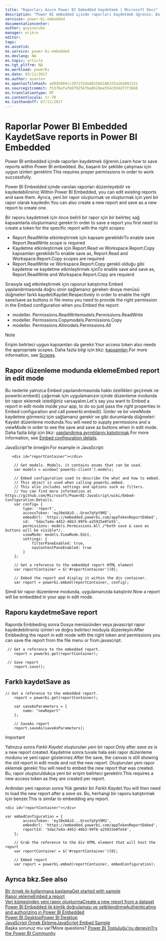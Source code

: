 ```yaml
---
title: "Raporları Azure Power BI Embedded kaydetmek | Microsoft Docs"
description: "Power BI embedded içinde raporları kaydetmek öğrenin. Bu, başarılı bir şekilde çalışması için uygun izinleri gerektirir."
services: power-bi-embedded
documentationcenter: 
author: guyinacube
manager: erikre
editor: 
tags: 
ms.assetid: 
ms.service: power-bi-embedded
ms.devlang: NA
ms.topic: article
ms.tgt_pltfrm: NA
ms.workload: powerbi
ms.date: 03/11/2017
ms.author: asaxton
ms.openlocfilehash: ad895004cc2972f2ded81566186325a16d401151
ms.sourcegitcommit: f537befafb079256fba0529ee554c034d73f36b0
ms.translationtype: MT
ms.contentlocale: tr-TR
ms.lasthandoff: 07/11/2017
---
```

# <a name="save-reports-in-power-bi-embedded"></a><span data-ttu-id="90fba-104">Raporlar Power BI Embedded Kaydet</span><span class="sxs-lookup"><span data-stu-id="90fba-104">Save reports in Power BI Embedded</span></span>

<span data-ttu-id="90fba-105">Power BI embedded içinde raporları kaydetmek öğrenin.</span><span class="sxs-lookup"><span data-stu-id="90fba-105">Learn how to save reports within Power BI embedded.</span></span> <span data-ttu-id="90fba-106">Bu, başarılı bir şekilde çalışması için uygun izinleri gerektirir.</span><span class="sxs-lookup"><span data-stu-id="90fba-106">This requires proper permissions in order to work successfully.</span></span>

<span data-ttu-id="90fba-107">Power BI Embedded içinde varolan raporları düzenleyebilir ve kaydedebilirsiniz.</span><span class="sxs-lookup"><span data-stu-id="90fba-107">Within Power BI Embedded, you can edit existing reports and save them.</span></span> <span data-ttu-id="90fba-108">Ayrıca, yeni bir rapor oluşturmak ve oluşturmak için yeni bir rapor olarak kaydedin.</span><span class="sxs-lookup"><span data-stu-id="90fba-108">You can also create a new report and save as a new report to create one.</span></span>

<span data-ttu-id="90fba-109">Bir raporu kaydetmek için önce belirli bir rapor için bir belirteç sağ kapsamlarla oluşturmanız gerekir:</span><span class="sxs-lookup"><span data-stu-id="90fba-109">In order to save a report you first need to create a token for the specific report with the right scopes:</span></span>

* <span data-ttu-id="90fba-110">Report.ReadWrite etkinleştirmek için kapsam gereklidir</span><span class="sxs-lookup"><span data-stu-id="90fba-110">To enable save Report.ReadWrite scope is required</span></span>
* <span data-ttu-id="90fba-111">Kaydetme etkinleştirmek için Report.Read ve Workspace.Report.Copy kapsamları gereklidir</span><span class="sxs-lookup"><span data-stu-id="90fba-111">To enable save as, Report.Read and Workspace.Report.Copy scopes are required</span></span>
* <span data-ttu-id="90fba-112">Report.ReadWrite ve Workspace.Report.Copy gerekli olduğu gibi kaydetme ve kaydetme etkinleştirmek için</span><span class="sxs-lookup"><span data-stu-id="90fba-112">To enable save and save as, Report.ReadWrite and Workspace.Report.Copy are requierd</span></span>

<span data-ttu-id="90fba-113">Sırasıyla sağ etkinleştirmek için raporun katıştırma Embed yapılandırmasında doğru iznin sağlamanız gereken dosya menüsü düğmeleri farklı kaydet/Kaydet:</span><span class="sxs-lookup"><span data-stu-id="90fba-113">Respectively in order to enable the right save/save as buttons in file menu you need to provide the right permission in the Embed configuration when you Embed the report:</span></span>

* <span data-ttu-id="90fba-114">modeller. Permissions.ReadWrite</span><span class="sxs-lookup"><span data-stu-id="90fba-114">models.Permissions.ReadWrite</span></span>
* <span data-ttu-id="90fba-115">modeller. Permissions.Copy</span><span class="sxs-lookup"><span data-stu-id="90fba-115">models.Permissions.Copy</span></span>
* <span data-ttu-id="90fba-116">modeller. Permissions.All</span><span class="sxs-lookup"><span data-stu-id="90fba-116">models.Permissions.All</span></span>

> [!NOTE]
> <span data-ttu-id="90fba-117">Erişim belirteci uygun kapsamları da gerekir.</span><span class="sxs-lookup"><span data-stu-id="90fba-117">Your access token also needs the appropriate scopes.</span></span> <span data-ttu-id="90fba-118">Daha fazla bilgi için bkz: [kapsamları](power-bi-embedded-app-token-flow.md#scopes).</span><span class="sxs-lookup"><span data-stu-id="90fba-118">For more information, see [Scopes](power-bi-embedded-app-token-flow.md#scopes).</span></span>

## <a name="embed-report-in-edit-mode"></a><span data-ttu-id="90fba-119">Rapor düzenleme modunda ekleme</span><span class="sxs-lookup"><span data-stu-id="90fba-119">Embed report in edit mode</span></span>

<span data-ttu-id="90fba-120">Bu nedenle yalnızca Embed yapılandırmasında hakkı özellikleri geçirmek ve powerbi.embed() çağırmak için uygulamanızın içinde düzenleme modunda bir rapor eklemek istediğiniz varsayalım.</span><span class="sxs-lookup"><span data-stu-id="90fba-120">Let's say you want to Embed a report in edit mode inside your app, to do so just pass the right properties in Embed configuration and call powerbi.embed().</span></span> <span data-ttu-id="90fba-121">İzinler ve bir viewMode kaydetme görmeniz için sağlamanız gerekir ve gibi durumlarda düğmeleri Kaydet düzenleme modunda.</span><span class="sxs-lookup"><span data-stu-id="90fba-121">You will need to supply permissions and a viewMode in order to see the save and save as buttons when in edit mode.</span></span> <span data-ttu-id="90fba-122">Daha fazla bilgi için bkz: [yapılandırma ayrıntılarını katıştırmak](https://github.com/Microsoft/PowerBI-JavaScript/wiki/Embed-Configuration-Details).</span><span class="sxs-lookup"><span data-stu-id="90fba-122">For more information, see [Embed configuration details](https://github.com/Microsoft/PowerBI-JavaScript/wiki/Embed-Configuration-Details).</span></span>

<span data-ttu-id="90fba-123">JavaScript'te örneğin:</span><span class="sxs-lookup"><span data-stu-id="90fba-123">For example in JavaScript:</span></span>

```
   <div id="reportContainer"></div>

    // Get models. Models, it contains enums that can be used.
    var models = window['powerbi-client'].models;

    // Embed configuration used to describe the what and how to embed.
    // This object is used when calling powerbi.embed.
    // This also includes settings and options such as filters.
    // You can find more information at https://github.com/Microsoft/PowerBI-JavaScript/wiki/Embed-Configuration-Details.
    var config= {
        type: 'report',
        accessToken: 'eyJ0eXAiO...Qron7qYpY9MI',
        embedUrl: 'https://embedded.powerbi.com/appTokenReportEmbed',
        id:  '5dac7a4a-4452-46b3-99f6-a25915e0fe55',
        permissions: models.Permissions.All /*both save & save as buttons will be visible*/,
        viewMode: models.ViewMode.Edit,
        settings: {
            filterPaneEnabled: true,
            navContentPaneEnabled: true
        }
    };

    // Get a reference to the embedded report HTML element
    var reportContainer = $('#reportContainer')[0];

    // Embed the report and display it within the div container.
    var report = powerbi.embed(reportContainer, config);
```

<span data-ttu-id="90fba-124">Şimdi bir rapor düzenleme modunda, uygulamanızda katıştırılır.</span><span class="sxs-lookup"><span data-stu-id="90fba-124">Now a report will be embedded in your app in edit mode.</span></span>

## <a name="save-report"></a><span data-ttu-id="90fba-125">Raporu kaydetme</span><span class="sxs-lookup"><span data-stu-id="90fba-125">Save report</span></span>

<span data-ttu-id="90fba-126">Raporda Embbeding sonra Dosya menüsünden veya javascript rapor kaydedebilirsiniz izinleri ve doğru belirteci moduyla düzenleyin:</span><span class="sxs-lookup"><span data-stu-id="90fba-126">After Embbeding the report in edit mode with the right token and permissions you can save the report from the file menu or from javascript:</span></span>

```
 // Get a reference to the embedded report.
    report = powerbi.get(reportContainer);

 // Save report
    report.save();
```

## <a name="save-as"></a><span data-ttu-id="90fba-127">Farklı kaydet</span><span class="sxs-lookup"><span data-stu-id="90fba-127">Save as</span></span>

```
// Get a reference to the embedded report.
    report = powerbi.get(reportContainer);
    
    var saveAsParameters = {
        name: "newReport"
    };

    // SaveAs report
    report.saveAs(saveAsParameters);
```

> [!IMPORTANT]
> <span data-ttu-id="90fba-128">Yalnızca sonra *Farklı Kaydet* oluşturulan yeni bir rapor.</span><span class="sxs-lookup"><span data-stu-id="90fba-128">Only after *save as* is a new report created.</span></span> <span data-ttu-id="90fba-129">Kaydetme sonra tuvale hala eski rapor düzenleme modunu ve yeni rapor göstermez.</span><span class="sxs-lookup"><span data-stu-id="90fba-129">After the save, the canvas is still showing the old report in edit mode and not the new report.</span></span> <span data-ttu-id="90fba-130">Oluşturulan yeni rapor eklemek gerekir.</span><span class="sxs-lookup"><span data-stu-id="90fba-130">You will need to embed the new report that was created.</span></span> <span data-ttu-id="90fba-131">Bu, rapor oluşturuldukça yeni bir erişim belirteci gerektirir.</span><span class="sxs-lookup"><span data-stu-id="90fba-131">This requires a new access token as they are created per report.</span></span>

<span data-ttu-id="90fba-132">Ardından yeni raporun sonra Yük gerekir bir *Farklı Kaydet*.</span><span class="sxs-lookup"><span data-stu-id="90fba-132">You will then need to load the new report after a *save as*.</span></span> <span data-ttu-id="90fba-133">Bu, herhangi bir raporu katıştırmak için benzer.</span><span class="sxs-lookup"><span data-stu-id="90fba-133">This is similar to embedding any report.</span></span>

```
<div id="reportContainer"></div>
  
var embedConfiguration = {
        accessToken: 'eyJ0eXAiO...Qron7qYpY9MJ',
        embedUrl: 'https://embedded.powerbi.com/appTokenReportEmbed',
        reportId: '5dac7a4a-4452-46b3-99f6-a25915e0fe54',
    };
    
    // Grab the reference to the div HTML element that will host the report
    var reportContainer = $('#reportContainer')[0];

    // Embed report
    var report = powerbi.embed(reportContainer, embedConfiguration);
```

## <a name="see-also"></a><span data-ttu-id="90fba-134">Ayrıca bkz.</span><span class="sxs-lookup"><span data-stu-id="90fba-134">See also</span></span>

[<span data-ttu-id="90fba-135">Bir örnek ile kullanmaya başlama</span><span class="sxs-lookup"><span data-stu-id="90fba-135">Get started with sample</span></span>](power-bi-embedded-get-started-sample.md)  
[<span data-ttu-id="90fba-136">Rapor ekleme</span><span class="sxs-lookup"><span data-stu-id="90fba-136">Embed a report</span></span>](power-bi-embedded-embed-report.md)  
[<span data-ttu-id="90fba-137">Veri kümesinden yeni rapor oluşturma</span><span class="sxs-lookup"><span data-stu-id="90fba-137">Create a new report from a dataset</span></span>](power-bi-embedded-create-report-from-dataset.md)  
[<span data-ttu-id="90fba-138">Power BI Embedded ile kimlik doğrulaması ve yetkilendirme</span><span class="sxs-lookup"><span data-stu-id="90fba-138">Authenticating and authorizing in Power BI Embedded</span></span>](power-bi-embedded-app-token-flow.md)  
[<span data-ttu-id="90fba-139">Power BI Desktop</span><span class="sxs-lookup"><span data-stu-id="90fba-139">Power BI Desktop</span></span>](https://powerbi.microsoft.com/documentation/powerbi-desktop-get-the-desktop/)  
[<span data-ttu-id="90fba-140">JavaScript Örnek Ekleme</span><span class="sxs-lookup"><span data-stu-id="90fba-140">JavaScript Embed Sample</span></span>](https://microsoft.github.io/PowerBI-JavaScript/demo/)  
<span data-ttu-id="90fba-141">Başka sorunuz mu var?</span><span class="sxs-lookup"><span data-stu-id="90fba-141">More questions?</span></span> [<span data-ttu-id="90fba-142">Power BI Topluluğu'nu deneyin</span><span class="sxs-lookup"><span data-stu-id="90fba-142">Try the Power BI Community</span></span>](http://community.powerbi.com/)

